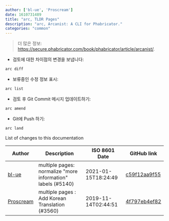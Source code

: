 ```yaml
---
author: ['bl-ue', 'Proscream']
date: 1610731489
title: "arc, TLDR Pages"
description: "arc, Arcanist: A CLI for Phabricator."
categories: "common"
---
```

> 더 많은 정보: <https://secure.phabricator.com/book/phabricator/article/arcanist/>.

- 검토에 대한 차이점의 변경을 보냅니다:

```bash
arc diff
```

- 보류중인 수정 정보 표시:

```bash
arc list
```

- 검토 후 Git Commit 메시지 업데이트하기:

```bash
arc amend
```

- Git에 Push 하기:

```bash
arc land
```
List of changes to this documentation


Author | Description | ISO 8601 Date | GitHub link
------|-----|-----|-----
[bl-ue](mailto:54780737+bl-ue@users.noreply.github.com) | multiple pages: normalize "more information" labels (#5140) | 2021-01-15T18:24:49 | [c59f12aa9f55](https://github.com/tldr-pages/tldr/commit/c59f12aa9f55d85612ba22e4da86db293ff76977)
[Proscream](mailto:proscream@naver.com) | multiple pages : Add Korean Translation (#3560) | 2019-11-14T02:44:51 | [4f797eb4ef82](https://github.com/tldr-pages/tldr/commit/4f797eb4ef827d22f1001a95c5eca8f03aebddc8)

